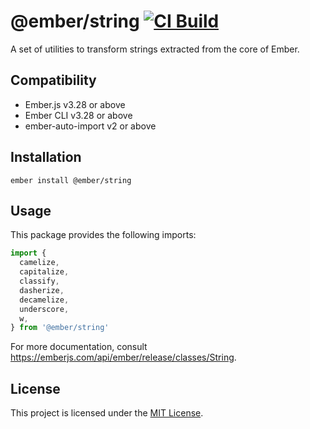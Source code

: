 @ember/string [![CI Build](https://github.com/emberjs/ember-string/actions/workflows/ci-build.yml/badge.svg)](https://github.com/emberjs/ember-string/actions/workflows/ci-build.yml)
==============================================================================

A set of utilities to transform strings extracted from the core of Ember.


Compatibility
------------------------------------------------------------------------------

* Ember.js v3.28 or above
* Ember CLI v3.28 or above
* ember-auto-import v2 or above


Installation
------------------------------------------------------------------------------

```
ember install @ember/string
```


Usage
------------------------------------------------------------------------------

This package provides the following imports:

```javascript
import {
  camelize,
  capitalize,
  classify,
  dasherize,
  decamelize,
  underscore,
  w,
} from '@ember/string'
```

For more documentation, consult https://emberjs.com/api/ember/release/classes/String.

License
------------------------------------------------------------------------------

This project is licensed under the [MIT License](LICENSE.md).
